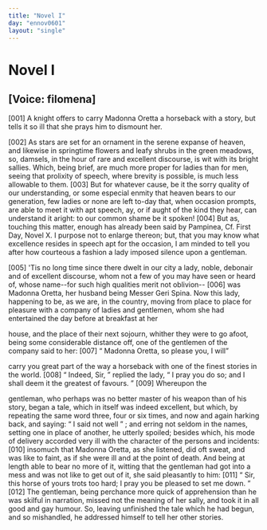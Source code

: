 ```yaml
---
title: "Novel I"
day: "ennov0601"
layout: "single"
---
```

<div id="nov0601" type="novella" who="filomena">
 <h1>
  Novel I
 </h1>
 <p>
  <h2>
   [Voice: filomena]
  </h2>
 </p>
 <argument>
  <p>
   <a name="p06010001">
    [001]
   </a>
   A knight offers to carry Madonna Oretta a horseback
with a story, but tells it so ill that she prays him to dismount
her.
  </p>
 </argument>
 <div3 type="commentary" who="filomena">
  <p>
   <a name="p06010002">
    [002]
   </a>
   As
   stars are set for an ornament in the serene
	expanse of heaven, and likewise in springtime flowers and leafy shrubs in the green
	meadows, so, damsels, in the hour of rare and excellent discourse, is wit with its bright
	sallies.  Which, being brief, are much more proper for ladies than for men, seeing that
	prolixity of speech, where brevity is possible, is much less allowable to them.
   <a name="p06010003">
    [003]
   </a>
   But for whatever cause, be it the sorry quality of our understanding, or
	some especial enmity that heaven bears to our generation, few ladies or none are left
	to-day that, when occasion prompts, are able to meet it with apt speech, ay, or if aught
	of the kind they hear, can understand it aright: to our common shame be it spoken!
   <a name="p06010004">
    [004]
   </a>
   But as, touching this matter, enough has already been said by
	Pampinea,
   <note>
    Cf. First Day, Novel X.
   </note>
   I purpose not to enlarge thereon; but, that
	you may know what excellence resides in speech apt for the occasion, I am minded to tell
	you after how courteous a fashion a lady imposed silence upon a gentleman.
  </p>
 </div3>
 <p>
  <a name="p06010005">
   [005]
  </a>
  'Tis no long time since there
dwelt in our city a lady, noble,
 debonair and of excellent discourse, whom
not a few of you may have
 seen or heard of, whose name--for such high
qualities merit not
 oblivion--
  <a name="p06010006">
   [006]
  </a>
  was Madonna Oretta, her husband being Messer
Geri Spina.
 Now this lady, happening to be, as we are, in the country,
moving
 from place to place for pleasure with a company of ladies and
gentlemen,
 whom she had entertained the day before at breakfast at her

house, and the place of their next sojourn, whither they were to go
  afoot, being some considerable distance off, one of the gentlemen
of
 the company said to her:
  <a name="p06010007">
   [007]
  </a>
  <q direct="unspecified">
   Madonna Oretta, so please you, I will

carry you great part of the way a horseback with one of the finest
 stories
in the world.
  </q>
  <a name="p06010008">
   [008]
  </a>
  <q direct="unspecified">
   Indeed, Sir,
  </q>
  replied the lady,
  <q direct="unspecified">
   I pray
 you
 do
so; and I shall deem it the greatest of favours.
  </q>
  <a name="p06010009">
   [009]
  </a>
  Whereupon the

gentleman, who perhaps was no better master of his weapon than of
 his
story, began a tale, which in itself was indeed excellent, but which,
 by
repeating the same word three, four or six times, and now and
 again
harking back, and saying:
  <q direct="unspecified">
   I said not well
  </q>
  ; and erring
 not seldom in
the names, setting one in place of another, he utterly
 spoiled; besides
which, his mode of delivery accorded very ill with
 the character of the
persons and incidents:
  <a name="p06010010">
   [010]
  </a>
  insomuch that Madonna
 Oretta, as she listened, did
oft sweat, and was like to faint, as if she
 were ill and at the point of
death. And being at length able to bear
 no more of it, witting that the
gentleman had got into a mess and
 was not like to get out of it, she said
pleasantly to him:
  <a name="p06010011">
   [011]
  </a>
  <q direct="unspecified">
   Sir, this
 horse of yours trots too hard; I pray you
be pleased to set me down.
  </q>
  <a name="p06010012">
   [012]
  </a>
  The gentleman, being perchance more quick
of apprehension than
 he was skilful in narration, missed not the meaning
of her sally, and
 took it in all good and gay humour. So, leaving
unfinished the tale
 which he had begun, and so mishandled, he addressed
himself to tell
 her other stories.
 </p>
</div>